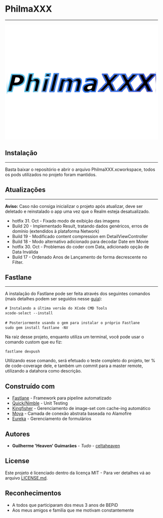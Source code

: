 # PhilmaXXX

---

![Image](PhilmaXXX/Assets.xcassets/logo.png)

## Instalação

---

Basta baixar o repositório e abrir o arquivo PhilmaXXX.xcworkspace, todos os pods utilizados no projeto foram mantidos.

## Atualizações

---

**Aviso:** Caso não consiga inicializar o projeto após atualizar, deve ser deletado e reinstalado o app uma vez que o Realm esteja desatualizado.

* hotfix 31. Oct - Fixado modo de exibição das imagens
* Build 20 - Implementado Result, tratando dados genéricos, erros de domínio (extendidos à plataforma Network)
* Build 19 - Modificado content compression em DetailViewController
* Build 18 - Modo alternativo adicionado para decodar Date em Movie
* hotfix 30. Oct - Problemas do coder com Data, adicionado opção de Data Inválida
* Build 17 - Ordenado Anos de Lançamento de forma decrescente no Filter.

## Fastlane

---

A instalação do Fastlane pode ser feita através dos seguintes comandos (mais detalhes podem ser seguidos nesse [guia](https://docs.fastlane.tools/getting-started/ios/setup/)):

```
# Instalando a última versão do XCode CMD Tools
xcode-select --install

# Posteriormente usando o gem para instalar o próprio Fastlane
sudo gem install fastlane -NV
```

Na raiz desse projeto, enquanto utiliza um terminal, você pode usar o comando custom que eu fiz:

```
fastlane devpush
```

Utilizando esse comando, será efetuado o teste completo do projeto, ter % de code-coverage dele, e também um commit para a master remote, utilizando a datahora como descrição.

## Construído com

* [Fastlane](https://docs.fastlane.tools/) - Framework para pipeline automatizado
* [Quick/Nimble](https://github.com/Quick) - Unit Testing
* [Kingfisher](https://github.com/onevcat/Kingfisher/) - Gerenciamento de image-set com cache-ing automático
* [Moya](https://github.com/Moya/Moya) - Camada de conexão abstrata baseada no Alamofire
* [Eureka](https://github.com/xmartlabs/Eureka) - Gerenciamento de formulários

## Autores

* **Guilherme 'Heaven' Guimarães** - *Tudo* - [celtaheaven](https://github.com/celtaheaven)

## License

Este projeto é licenciado dentro da licença MIT - Para ver detalhes vá ao arquivo [LICENSE.md](https://github.com/angular/angular.js/blob/master/LICENSE).

## Reconhecimentos

* A todos que participaram dos meus 3 anos de BEPiD
* Aos meus amigos e familia que me motivam constantemente
